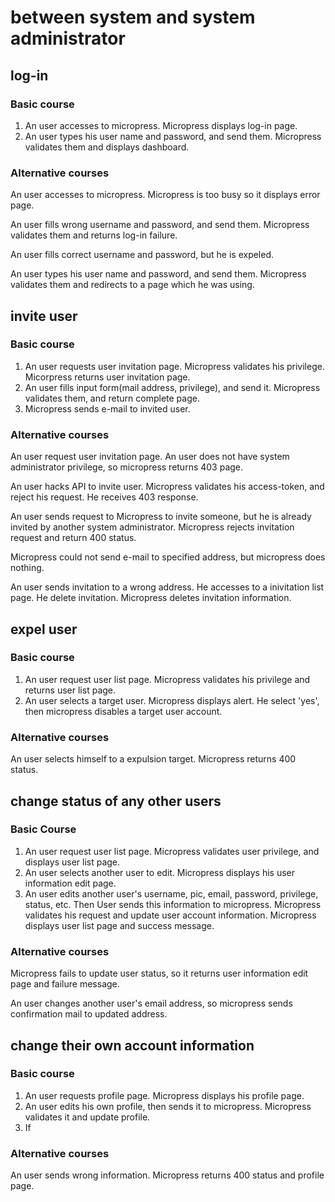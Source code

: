 # between system and system administrator

## log-in

### Basic course

1. An user accesses to micropress. Micropress displays log-in page.
1. An user types his user name and password, and send them. Micropress validates them and displays dashboard.

### Alternative courses

An user accesses to micropress. Micropress is too busy so it displays error page.

An user fills wrong username and password, and send them. Micropress validates them and returns log-in failure.

An user fills correct username and password, but he is expeled.

An user types his user name and password, and send them. Micropress validates them and redirects to a page which he was using.

## invite user

### Basic course

1. An user requests user invitation page. Micropress validates his privilege. Micorpress returns user invitation page.
1. An user fills input form(mail address, privilege), and send it. Micropress validates them, and return complete page.
1. Micropress sends e-mail to invited user.

### Alternative courses

An user request user invitation page. An user does not have system administrator privilege, so micropress returns 403 page.

An user hacks API to invite user. Micropress validates his access-token, and reject his request. He receives 403 response.

An user sends request to Micropress to invite someone, but he is already invited by another system administrator. Micropress rejects invitation request and return 400 status.

Micropress could not send e-mail to specified address, but micropress does nothing.

An user sends invitation to a wrong address. He accesses to a inivitation list page. He delete invitation. Micropress deletes invitation information.

## expel user

### Basic course

1. An user request user list page. Micropress validates his privilege and returns user list page.
1. An user selects a target user. Micropress displays alert. He select 'yes', then micropress disables a target user account.

### Alternative courses

An user selects himself to a expulsion target. Micropress returns 400 status.

## change status of any other users

### Basic Course

1. An user request user list page. Micropress validates user privilege, and displays user list page.
1. An user selects another user to edit. Micropress displays his user information edit page.
1. An user edits another user's username, pic, email, password, privilege, status, etc. Then User sends this information to micropress. Micropress validates his request and update user account information. Micropress displays user list page and success message.

### Alternative courses

Micropress fails to update user status, so it returns user information edit page and failure message.

An user changes another user's email address, so micropress sends confirmation mail to updated address.

## change their own account information

### Basic course

1. An user requests profile page. Micropress displays his profile page.
1. An user edits his own profile, then sends it to micropress. Micropress validates it and update profile.
1. If

### Alternative courses

An user sends wrong information. Micropress returns 400 status and profile page.
